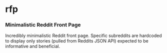 rfp
==========
### Minimalistic Reddit Front Page

Incredibly minimalistic Reddit front page. Specific subreddits are hardcoded to display only stories (pulled from Reddits JSON API) expected to be informative and beneficial.